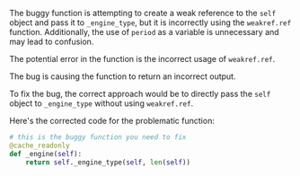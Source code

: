 The buggy function is attempting to create a weak reference to the `self` object and pass it to `_engine_type`, but it is incorrectly using the `weakref.ref` function. Additionally, the use of `period` as a variable is unnecessary and may lead to confusion. 

The potential error in the function is the incorrect usage of `weakref.ref`. 

The bug is causing the function to return an incorrect output.

To fix the bug, the correct approach would be to directly pass the `self` object to `_engine_type` without using `weakref.ref`.

Here's the corrected code for the problematic function:

```python
# this is the buggy function you need to fix
@cache_readonly
def _engine(self):
    return self._engine_type(self, len(self))
```